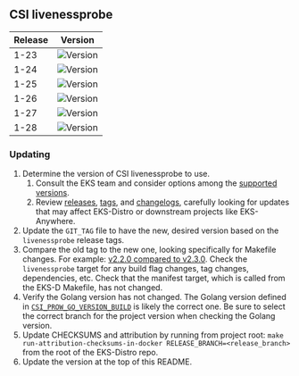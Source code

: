 ## CSI livenessprobe

| Release | Version                                                       |
|---------|---------------------------------------------------------------|
| 1-23    | ![Version](https://img.shields.io/badge/version-v2.11.0-blue) |
| 1-24    | ![Version](https://img.shields.io/badge/version-v2.11.0-blue) |
| 1-25    | ![Version](https://img.shields.io/badge/version-v2.11.0-blue) |
| 1-26    | ![Version](https://img.shields.io/badge/version-v2.11.0-blue) |
| 1-27    | ![Version](https://img.shields.io/badge/version-v2.11.0-blue) |
| 1-28    | ![Version](https://img.shields.io/badge/version-v2.11.0-blue) |

### Updating

1. Determine the version of CSI livenessprobe to use.
   1. Consult the EKS team and consider options among the 
      [supported versions](https://kubernetes-csi.github.io/docs/livenessprobe.html#supported-versions). 
   2. Review [releases](https://github.com/kubernetes-csi/livenessprobe/releases),
      [tags](https://github.com/kubernetes-csi/livenessprobe/tags),
      and [changelogs](https://github.com/kubernetes-csi/livenessprobe/tree/master/CHANGELOG),
      carefully looking for updates that may affect EKS-Distro or downstream 
      projects like EKS-Anywhere.
2. Update the `GIT_TAG` file to have the new, desired version based on the 
   `livenessprobe` release tags.
3. Compare the old tag to the new one, looking specifically for Makefile changes.
   For example:
   [v2.2.0 compared to v2.3.0](https://github.com/kubernetes-csi/livenessprobe/compare/v2.2.0...v2.3.0).
   Check the `livenessprobe` target for any build flag changes, tag 
   changes, dependencies, etc. Check that the manifest target, which is called
   from the EKS-D Makefile, has not changed.
4. Verify the Golang version has not changed. The Golang version defined in
   [`CSI_PROW_GO_VERSION_BUILD`](https://github.com/kubernetes-csi/livenessprobe/blob/v2.7.0/release-tools/prow.sh#L89)
   is likely the correct one. Be sure to select the correct branch for the
   project version when checking the Golang version.
5. Update CHECKSUMS and attribution by running from project root:
   `make run-attribution-checksums-in-docker RELEASE_BRANCH=<release_branch>` 
   from the root of the EKS-Distro repo.
6. Update the version at the top of this README.
